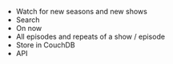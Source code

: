 * Watch for new seasons and new shows
* Search
* On now
* All episodes and repeats of a show / episode
* Store in CouchDB
* API
